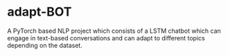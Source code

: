 # adapt-BOT
A PyTorch based NLP project which consists of a LSTM chatbot which can engage in text-based conversations and can adapt to different topics depending on the dataset.
